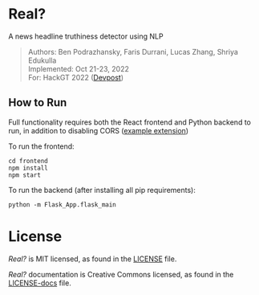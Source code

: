 # Real?
A news headline truthiness detector using NLP

> Authors: Ben Podrazhansky, Faris Durrani, Lucas Zhang, Shriya Edukulla <br/>
> Implemented: Oct 21-23, 2022 <br/>
> For: HackGT 2022 ([Devpost](https://devpost.com/software/real-o8jes7))

## How to Run
Full functionality requires both the React frontend and Python backend to run, in addition to disabling CORS ([example extension](https://chrome.google.com/webstore/detail/allow-cors-access-control/lhobafahddgcelffkeicbaginigeejlf?hl=en))

To run the frontend:
```
cd frontend
npm install
npm start
```

To run the backend (after installing all pip requirements):
```
python -m Flask_App.flask_main
```

# License

*Real?* is MIT licensed, as found in the [LICENSE](./LICENSE) file.

*Real?* documentation is Creative Commons licensed, as found in the [LICENSE-docs](./.github/LICENSE-docs) file.
